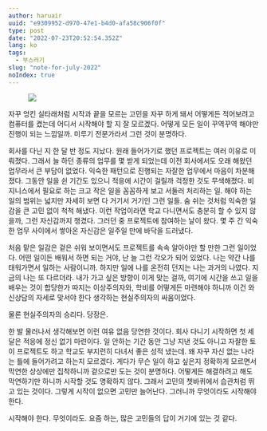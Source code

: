 ```yaml
---
author: haruair
uuid: "e9309952-d970-47e1-b4d0-afa58c906f0f"
type: post
date: "2022-07-23T20:52:54.352Z"
lang: ko
tags:
  - 부스러기
slug: "note-for-july-2022"
noIndex: true
---
```


<figure><img src="/resources/live.staticflickr.com/65535/52237064305_af29ea3793_b.webp" loading="lazy" /></figure>

자꾸 엉킨 실타래처럼 시작과 끝을 모르는 고민을 자꾸 하게 돼서 어떻게든 적어보려고 컴퓨터를 켰는데 어디서 시작해야 할 지 잘 모르겠다. 어떻게 모든 일이 꾸역꾸역 해야만 진행이 되는 느낌일까. 미루기 전문가라서 그런 것이 분명하다.

회사를 다닌 지 한 달 반 정도 지났다. 원래 들어가기로 했던 프로젝트는 여러 이유로 미뤄졌다. 그래서 늘 하던 종류의 업무를 몇 받게 되었는데 이전 회사에서도 오래 해왔던 업무라서 큰 부담이 없었다. 익숙한 패턴으로 진행되는 자잘한 업무에서 마음이 차분해졌다. 그동안 일을 쉰 기간도 있으니 적응에 시간이 걸릴까 걱정한 것도 무색해졌다. 비지니스에서 필요로 하는 크고 작은 일을 꼼꼼하게 보고 서둘러 처리하는 일. 해야 하는 일의 범위는 넓지만 자세히 보면 다 거기서 거기인 그런 일들. 숨 쉬는 것처럼 익숙한 일감을 큰 고민 없이 척척 해냈다. 이런 작업이라면 학교 다니면서도 충분히 할 수 있지 않을까, 그런 자신감까지 챙겼다. 그러던 중 프로젝트에 참여하는 날이 왔다. 몇 주 간 익숙한 업무 사이에서 쌓아온 자신감은 일주일 만에 바닥을 드러냈다.

처음 맡은 일감은 겉은 쉬워 보이면서도 프로젝트를 속속 알아야만 할 만한 그런 일이었다. 어떤 일이든 배워서 하면 되는 거야, 난 늘 그런 각오가 되어 있었다. 나는 약간 나를 태워가면서 일하는 사람이니까. 하지만 일에 나를 온전히 던지는 나는 과거의 나였다. 지금의 나는 또 다르더라. 내가 가고 싶은 방향이 이게 맞는 걸까, 여기에 시간을 쓰고 일을 배우는 것이 합당한가 따지는 이상주의자와, 학비를 어떻게든 마련해야 하니까 이건 와신상담의 자세로 맞서야 한다 생각하는 현실주의자의 싸움이었다.

물론 현실주의자의 승리다. 당장은.

한 발 물러나서 생각해보면 이런 여유 없음 당연한 것이다. 회사 다니기 시작하면 첫 세 달은 적응에 정신 없기 마련이다. 일 안하는 기간 동안 그냥 지낸 것도 아니고 자잘한 토이 프로젝트도 하고 학교도 부지런히 다녀서 좋은 성적 냈는데. 왜 자꾸 자신 없는 나라는 틀에 들어가려고 하는지 모르겠다. 게다가 무슨 일이 하고 싶은지 정확하게 모르면서 막연한 상상에만 집착하니까 겉으로만 도는 것이 분명하다. 어떻게든 해결하려고 해도 막연하기만 하니까 시작할 것도 명확하지 않다. 그래서 고민의 쳇바퀴에서 습관처럼 뛰고 있는 것이다. 그렇게 시작이 없으면 고민만 늘어난다. 그러니까 무엇이라도 시작해야 한다.

시작해야 한다. 무엇이라도. 요즘 하는, 많은 고민들의 답이 거기에 있는 것 같다.


